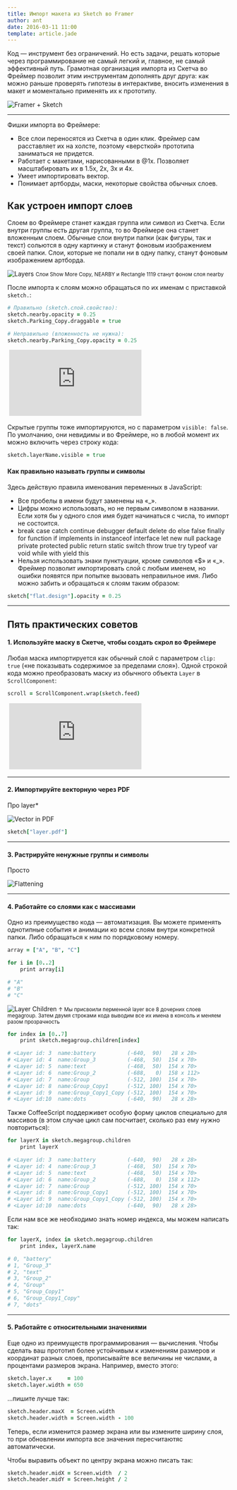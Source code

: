 ```yaml
---
title: Импорт макета из Sketch во Framer
author: ant
date: 2016-03-11 11:00
template: article.jade
---
```


Код — инструмент без ограничений. Но есть задачи, решать которые через программирование не самый легкий и, главное, не самый эффективный путь. Грамотная организация импорта из Скетча во Фреймер позволит этим инструментам дополнять друг друга: как можно раньше проверять гипотезы в интерактиве, вносить изменения в макет и моментально применять их к прототипу.

![Framer + Sketch](sketch.png)

---

Фишки импорта во Фреймере:

- Все слои переносятся из Скетча в один клик. Фреймер сам расставляет их на холсте, поэтому «версткой» прототипа заниматься не придется.
- Работает с макетами, нарисованными в @1x. Позволяет масштабировать их в 1.5x, 2x, 3x и 4x.
- Умеет импортировать вектор.
- Понимает артборды, маски, некоторые свойства обычных слоев.



## Как устроен импорт слоев
Слоем во Фреймере станет каждая группа или символ из Скетча. Если внутри группы есть другая группа, то во Фреймере она станет вложенным слоем. Обычные слои внутри папки (как фигуры, так и текст) сольются в одну картинку и станут фоновым изображением своей папки. Слои, которые не попали ни в одну папку, станут фоновым изображением артборда.

![Layers](02-layers.png)
<small>Слои Show More Copy, NEARBY и Rectangle 1119 станут фоном слоя nearby</small>

После импорта к слоям можно обращаться по их именам с приставкой `sketch.`:

```CoffeeScript
# Правильно (sketch.слой.свойство):
sketch.nearby.opacity = 0.25
sketch.Parking_Copy.draggable = true

# Неправильно (вложенность не нужна):
sketch.nearby.Parking_Copy.opacity = 0.25
```

<div class="iframe">
    <img class="ratio">
    <iframe
        src="https://player.vimeo.com/video/158629547?autoplay=1&loop=1&title=0&byline=0&portrait=0" frameborder="0" webkitallowfullscreen mozallowfullscreen allowfullscreen>
    </iframe>
</div>


Скрытые группы тоже импортируются, но с параметром `visible: false`. По умолчанию, они невидимы и во Фреймере, но в любой момент их можно включить через строку кода:

```CoffeeScript
sketch.layerName.visible = true
```

#### Как правильно называть группы и символы
Здесь действую правила именования переменных в JavaScript: 

- Все пробелы в имени будут заменены на «_». 
- Цифры можно использовать, но не первым символом в названии. Если хотя бы у одного слоя имя будет начинаться с числа, то импорт не состоится.
- break case catch continue debugger default delete do else false finally for function if implements in instanceof interface let new null package private protected public return static switch throw true try typeof var void while with yield this
- Нельзя использовать знаки пунктуации, кроме символов «$» и «_». Фреймер позволит импортировать слой с любым именем, но ошибки появятся при попытке вызовать неправильное имя. Либо можно забить и обращаться к слоям таким образом:

```CoffeeScript
sketch["flat.design"].opacity = 0.25
```


--- 

## Пять практических советов

#### 1. Используйте маску в Скетче, чтобы создать скрол во Фреймере
Любая маска импортируется как обычный слой с параметром `clip: true` («не показывать содержимое за пределами слоя»). Одной строкой кода можно преобразовать маску из обычного объекта `Layer` в `ScrollComponent`:

```CoffeeScript
scroll = ScrollComponent.wrap(sketch.feed)
```

<div class="iframe">
    <img class="ratio">
    <iframe
        src="https://player.vimeo.com/video/158648874?autoplay=1&loop=1&title=0&byline=0&portrait=0" 
        frameborder="0" webkitallowfullscreen mozallowfullscreen allowfullscreen>
    </iframe>
</div>

---

#### 2. Импортируйте векторную через PDF
Про
layer*

![Vector in PDF](vector.png)

```CoffeeScript
sketch["layer.pdf"]
```
---


#### 3. Растрируйте ненужные группы и символы
Просто 

![Flattening](flattening.png)

---

#### 4. Работайте со слоями как с массивами
Одно из преимущество кода — автоматизация. Вы можете применять однотипные события и анимации ко всем слоям внутри конкретной папки. Либо обращаться к ним по порядковому номеру.

```CoffeeScript
array = ["A", "B", "C"]

for i in [0..2]
    print array[i]

# "A"
# "B"
# "C"
```

![Layer Children](children.png)
<small>↑ Мы присвоили перменной layer все 8 дочерних слоев megagroup. Затем двумя строками кода выводим все их имена в консоль и меняем разом прозрачность</small>

```CoffeeScript
for index in [0..7]
    print sketch.megagroup.children[index]

# <Layer id: 3  name:battery          (-640,  90)   28 x 28>
# <Layer id: 4  name:Group_3          (-468,  50)  154 x 70>
# <Layer id: 5  name:text             (-468,  50)  154 x 70>
# <Layer id: 6  name:Group_2          (-688,   0)  158 x 112>
# <Layer id: 7  name:Group            (-512, 100)  154 x 70>
# <Layer id: 8  name:Group_Copy1      (-512, 100)  154 x 70>
# <Layer id: 9  name:Group_Copy1_Copy (-512, 100)  154 x 70>
# <Layer id:10  name:dots             (-640,  90)   28 x 28>
```

Также CoffeeScript поддерживет особую форму циклов специально для массивов (в этом случае цикл сам посчитает, сколько раз ему нужно повториться):

```CoffeeScript
for layerX in sketch.megagroup.children
    print layerX

# <Layer id: 3  name:battery          (-640,  90)   28 x 28>
# <Layer id: 4  name:Group_3          (-468,  50)  154 x 70>
# <Layer id: 5  name:text             (-468,  50)  154 x 70>
# <Layer id: 6  name:Group_2          (-688,   0)  158 x 112>
# <Layer id: 7  name:Group            (-512, 100)  154 x 70>
# <Layer id: 8  name:Group_Copy1      (-512, 100)  154 x 70>
# <Layer id: 9  name:Group_Copy1_Copy (-512, 100)  154 x 70>
# <Layer id:10  name:dots             (-640,  90)   28 x 28>
```

Если нам все же необходимо знать номер индекса, мы можем написать так:

```CoffeeScript
for layerX, index in sketch.megagroup.children
    print index, layerX.name

# 0, "battery"
# 1, "Group_3"
# 2, "text"
# 3, "Group_2"
# 4, "Group"
# 5, "Group_Copy1"
# 6, "Group_Copy1_Copy"
# 7, "dots"
```
---

#### 5. Работайте с относительными значениями
Еще одно из преимуществ программирования — вычисления. Чтобы сделать ваш прототип более устойчивым к изменениям размеров и координат разных слоев, прописывайте все величины не числами, а процентами размеров экрана. Например, вместо этого:

```CoffeeScript
sketch.layer.x     = 100
sketch.layer.width = 650
```

…пишите лучше так:

```CoffeeScript
sketch.header.maxX  = Screen.width
sketch.header.width = Screen.width - 100
```

Теперь, если изменится размер экрана или вы измените ширину слоя, то при обновлении импорта все значения пересчитаютяс автоматически.

Чтобы выравить объект по центру экрана можно писать так:

```CoffeeScript
sketch.header.midX = Screen.width  / 2
sketch.header.midY = Screen.height / 2
```
